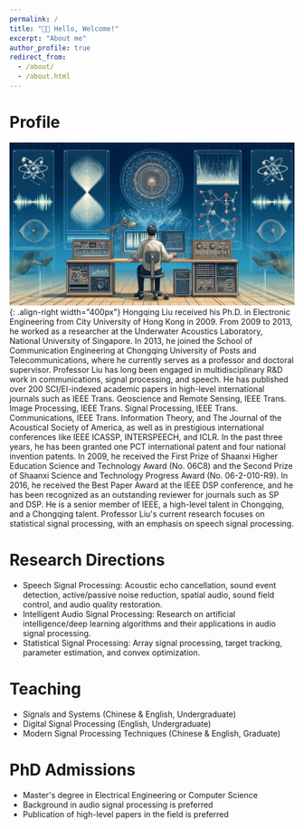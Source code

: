 ```yaml
---
permalink: /
title: "👋🏼 Hello, Welcome!"
excerpt: "About me"
author_profile: true
redirect_from: 
  - /about/
  - /about.html
---
```






# Profile 
![Illustration of combining vision and language modalities](/images/pp.png){: .align-right width="400px"}
Hongqing Liu received his Ph.D. in Electronic Engineering from City University of Hong Kong in 2009. From 2009 to 2013, he worked as a researcher at the Underwater Acoustics Laboratory, National University of Singapore. In 2013, he joined the School of Communication Engineering at Chongqing University of Posts and Telecommunications, where he currently serves as a professor and doctoral supervisor. Professor Liu has long been engaged in multidisciplinary R&D work in communications, signal processing, and speech. He has published over 200 SCI/EI-indexed academic papers in high-level international journals such as IEEE Trans. Geoscience and Remote Sensing, IEEE Trans. Image Processing, IEEE Trans. Signal Processing, IEEE Trans. Communications, IEEE Trans. Information Theory, and The Journal of the Acoustical Society of America, as well as in prestigious international conferences like IEEE ICASSP, INTERSPEECH, and ICLR. In the past three years, he has been granted one PCT international patent and four national invention patents. In 2009, he received the First Prize of Shaanxi Higher Education Science and Technology Award (No. 06C8) and the Second Prize of Shaanxi Science and Technology Progress Award (No. 06-2-010-R9). In 2016, he received the Best Paper Award at the IEEE DSP conference, and he has been recognized as an outstanding reviewer for journals such as SP and DSP. He is a senior member of IEEE, a high-level talent in Chongqing, and a Chongqing talent. Professor Liu's current research focuses on statistical signal processing, with an emphasis on speech signal processing. 
 
  
# Research Directions
    
  - Speech Signal Processing: Acoustic echo cancellation, sound event detection, active/passive noise reduction, spatial audio, sound field control, and audio quality restoration. 
  - Intelligent Audio Signal Processing: Research on artificial intelligence/deep learning algorithms and their applications in audio signal processing. 
  - Statistical Signal Processing: Array signal processing, target tracking, parameter estimation, and convex optimization. 
  

# Teaching 
    
  - Signals and Systems (Chinese & English, Undergraduate) 
  - Digital Signal Processing (English, Undergraduate) 
  - Modern Signal Processing Techniques (Chinese & English, Graduate) 
   

# PhD Admissions 

  - Master's degree in Electrical Engineering or Computer Science
  - Background in audio signal processing is preferred
  - Publication of high-level papers in the field is preferred


 


